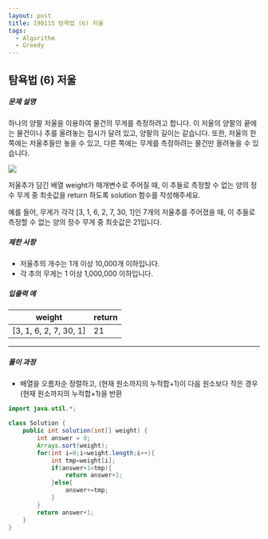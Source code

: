 ```yaml
---
layout: post
title: 190115 탐욕법 (6) 저울
tags:
  - Algorithm
  - Greedy
---
```


## 탐욕법 (6) 저울


##### 문제 설명

하나의 양팔 저울을 이용하여 물건의 무게를 측정하려고 합니다. 이 저울의 양팔의 끝에는 물건이나 추를 올려놓는 접시가 달려 있고, 양팔의 길이는 같습니다. 또한, 저울의 한쪽에는 저울추들만 놓을 수 있고, 다른 쪽에는 무게를 측정하려는 물건만 올려놓을 수 있습니다.

<img src="https://grepp-programmers.s3.amazonaws.com/files/production/f73e61d4de/f4abf5ff-1956-4e49-bd4a-d3d24619bbf0.png">

저울추가 담긴 배열 weight가 매개변수로 주어질 때, 이 추들로 측정할 수 없는 양의 정수 무게 중 최솟값을 return 하도록 solution 함수를 작성해주세요.

예를 들어, 무게가 각각 [3, 1, 6, 2, 7, 30, 1]인 7개의 저울추를 주어졌을 때, 이 추들로 측정할 수 없는 양의 정수 무게 중 최솟값은 21입니다.

##### 제한 사항

- 저울추의 개수는 1개 이상 10,000개 이하입니다.
- 각 추의 무게는 1 이상 1,000,000 이하입니다.

##### 입출력 예

| weight                 | return |
| ---------------------- | ------ |
| [3, 1, 6, 2, 7, 30, 1] | 21     |



------

##### 풀이 과정

- 배열을 오름차순 정렬하고, (현재 원소까지의 누적합+1)이 다음 원소보다 작은 경우 (현재 원소까지의 누적합+1)을 반환

```java
import java.util.*;

class Solution {
    public int solution(int[] weight) {
        int answer = 0;
        Arrays.sort(weight);
        for(int i=0;i<weight.length;i++){
            int tmp=weight[i];
            if(answer+1<tmp){
                return answer+1;
            }else{
                answer+=tmp;
            }
        }
        return answer+1;
    }
}
```


